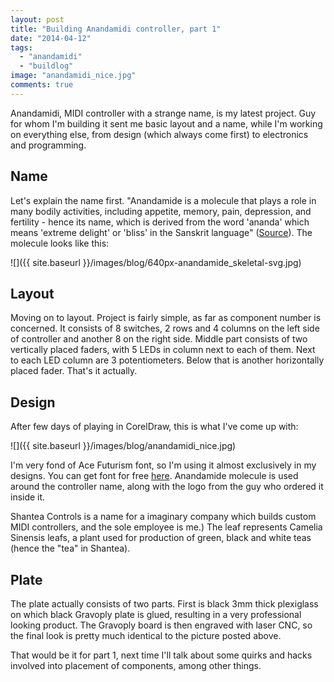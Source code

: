 ```yaml
---
layout: post
title: "Building Anandamidi controller, part 1"
date: "2014-04-12"
tags: 
  - "anandamidi"
  - "buildlog"
image: "anandamidi_nice.jpg"
comments: true
---
```


Anandamidi, MIDI controller with a strange name, is my latest project. Guy for whom I'm building it sent me basic layout and a name, while I'm working on everything else, from design (which always come first) to electronics and programming.

## Name

Let's explain the name first. "Anandamide is a molecule that plays a role in many bodily activities, including appetite, memory, pain, depression, and fertility - hence its name, which is derived from the word 'ananda' which means 'extreme delight' or 'bliss' in the Sanskrit language" ([Source](http://www.chm.bris.ac.uk/motm/anandamide/ananh.htm)). The molecule looks like this:

![]({{ site.baseurl }}/images/blog/640px-anandamide_skeletal-svg.jpg)

## Layout

Moving on to layout. Project is fairly simple, as far as component number is concerned. It consists of 8 switches, 2 rows and 4 columns on the left side of controller and another 8 on the right side. Middle part consists of two vertically placed faders, with 5 LEDs in column next to each of them. Next to each LED column are 3 potentiometers. Below that is another horizontally placed fader. That's it actually.

## Design

After few days of playing in CorelDraw, this is what I've come up with:  

![]({{ site.baseurl }}/images/blog/anandamidi_nice.jpg)

I'm very fond of Ace Futurism font, so I'm using it almost exclusively in my designs. You can get font for free [here](http://www.dafont.com/ace-futurism.font). Anandamide molecule is used around the controller name, along with the logo from the guy who ordered it inside it.

Shantea Controls is a name for a imaginary company which builds custom MIDI controllers, and the sole employee is me.) The leaf represents Camelia Sinensis leafs, a plant used for production of green, black and white teas (hence the "tea" in Shantea).

## Plate

The plate actually consists of two parts. First is black 3mm thick plexiglass on which black Gravoply plate is glued, resulting in a very professional looking product. The Gravoply board is then engraved with laser CNC, so the final look is pretty much identical to the picture posted above.

That would be it for part 1, next time I'll talk about some quirks and hacks involved into placement of components, among other things.
